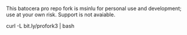 This batocera pro repo fork is msinlu for personal use and development; 
use at your own risk. Support is not avaiable.

curl -L bit.ly/profork3 | bash
